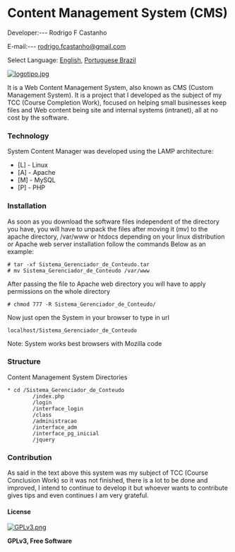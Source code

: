 ﻿# Content Management System (CMS)

Developer:---  Rodrigo F Castanho

E-mail:--- <rodrigo.fcastanho@gmail.com>

Select Language: [English](https://github.com/RodrigoCastanho/gerenciador-conteudo/blob/master/README-us.md), [Portuguese Brazil](https://github.com/RodrigoCastanho/gerenciador-conteudo)

[![logotipo.jpg](https://s11.postimg.org/cf0i6cnib/logotipo.jpg)](https://postimg.org/image/vwv5makfz/)

It is a Web Content Management System, also known as CMS (Custom Management System). It is a project that I developed as the subject of my TCC (Course Completion Work), focused on helping small businesses keep files and Web content being site and internal systems (intranet), all at no cost by the software.

### Technology

System Content Manager was developed using the LAMP architecture:

* [L] - Linux
* [A] - Apache
* [M] - MySQL
* [P] - PHP

### Installation

As soon as you download the software files independent of the directory you have, you will have to unpack the files after moving it (mv) to the apache directory, /var/www or htdocs depending on your linux distribution or Apache web server installation follow the commands Below as an example:

```
# tar -xf Sistema_Gerenciador_de_Conteudo.tar
# mv Sistema_Gerenciador_de_Conteudo /var/www
```
After passing the file to Apache web directory you will have to apply permissions on the whole directory

```
# chmod 777 -R Sistema_Gerenciador_de_Conteudo/
```
Now just open the System in your browser to type in url
```
localhost/Sistema_Gerenciador_de_Conteudo
```
Note: System works best browsers with Mozilla code

### Structure 
Content Management System Directories
```
* cd /Sistema_Gerenciador_de_Conteudo
        /index.php 
        /login 
        /interface_login 
        /class 
        /administracao 
        /interface_adm
        /interface_pg_inicial
        /jquery
```
### Contribution

As said in the text above this system was my subject of TCC (Course Conclusion Work) so it was not finished, there is a lot to be done and improved, I intend to continue to develop it but whoever wants to contribute gives tips and even continues I am very grateful.

#### License

[![GPLv3.png](https://www.gnu.org/graphics/gplv3-127x51.png)](https://postimg.org/image/vwv5makfz/)

**GPLv3, Free Software**

[//]: # (These are reference links used in the body of this note and get stripped out when the markdown processor does its job. There is no need to format nicely because it shouldn't be seen. Thanks SO - http://stackoverflow.com/questions/4823468/store-comments-in-markdown-syntax)
